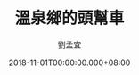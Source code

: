 ---
issue: 299
title: 溫泉鄉的頭幫車
author: 劉孟宜
date: 2018-11-01T00:00:00.000+08:00
topic: 懷想
difficulty: 1
wikidata: Q98095728
wikidata_link: https://www.wikidata.org/wiki/Q98095728
---